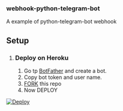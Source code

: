 ### webhook-python-telegram-bot

A example of python-telegram-bot webhook 

## Setup

1.  ### Deploy on Heroku
    1. Go tp [BotFather](https://t.me/BotFather) and create a bot.
    2. Copy bot token and user name.
    3. [FORK](https://github.com/CP2003/webhook-python-telegram-bot/fork) this repo
    6. Now DEPLOY
 <a href="https://www.heroku.com/deploy/?template=https://github.com/CP2003/webhook-python-telegram-bot">
       <img src="https://www.herokucdn.com/deploy/button.svg" alt="Deploy">
</a>
